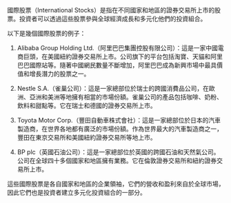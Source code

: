 

國際股票（International Stocks）是指在不同國家和地區的證券交易所上市的股票。投資者可以透過這些股票參與全球經濟成長和多元化他們的投資組合。

以下是幾個國際股票的例子：

1. Alibaba Group Holding Ltd.（阿里巴巴集團控股有限公司）：這是一家中國電商巨頭，在美國紐約證券交易所上市。公司旗下的平台包括淘寶、天貓和阿里巴巴國際站等。隨著中國網民數量不斷增加，阿里巴巴成為新興市場中最具價值和增長潛力的股票之一。

2. Nestle S.A.（雀巢公司）：這是一家總部位於瑞士的跨國消費品公司，在歐洲、亞洲和美洲等地擁有相當的市場份額。雀巢公司的產品包括咖啡、奶粉、飲料和甜點等。它在瑞士和德國的證券交易所上市。

3. Toyota Motor Corp.（豐田自動車株式會社）：這是一家總部位於日本的汽車製造商，在世界各地都有廣泛的市場份額。作為世界最大的汽車製造商之一，豐田在東京交易所和美國紐約證券交易所等地上市。

4. BP plc（英國石油公司）：這是一家總部位於英國的跨國石油和天然氣公司。公司在全球四十多個國家和地區擁有業務。它在倫敦證券交易所和紐約證券交易所上市。

這些國際股票是各自國家和地區的企業領袖，它們的營收和盈利來自於全球市場，因此它們也是投資者建立多元化投資組合的一部分。